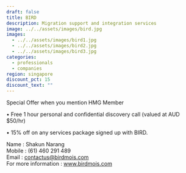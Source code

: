 ```yaml
---
draft: false
title: BIRD
description: Migration support and integration services
image: ../../assets/images/bird.jpg
images:
  - ../../assets/images/bird1.jpg
  - ../../assets/images/bird2.jpg
  - ../../assets/images/bird3.jpg
categories:
  - professionals
  - companies
region: singapore
discount_pct: 15
discount_text: ""
---
```


Special Offer when you mention HMG Member

• Free 1 hour personal and confidential discovery call (valued at AUD $50/hr)

• 15% off on any services package signed up with BIRD.

Name : Shakun Narang\
Mobile : (61) 460 291 489\
Email : contactus@birdmois.com\
For more information : www.birdmois.com
